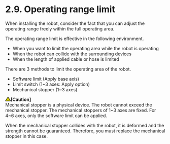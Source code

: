 ﻿# 2.9. Operating range limit

When installing the robot, consider the fact that you can adjust the operating range freely within the full operating area. 

The operating range limit is effective in the following environment.
*	When you want to limit the operating area while the robot is operating
*	When the robot can collide with the surrounding devices
*	When the length of applied cable or hose is limited

There are 3 methods to limit the operating area of the robot.
*	Software limit (Apply base axis)
*	Limit switch (1~3 axes: Apply option)
*	Mechanical stopper (1~3 axes)



<img src="../../_assets/작은주의표시.png"><b>[Caution]</b><br>
Mechanical stopper is a physical device. The robot cannot exceed the mechanical stopper. The mechanical stoppers of 1~3 axes are fixed. For 4~6 axes, only the software limit can be applied.

When the mechanical stopper collides with the robot, it is deformed and the strength cannot be guaranteed. Therefore, you must replace the mechanical stopper in this case.

